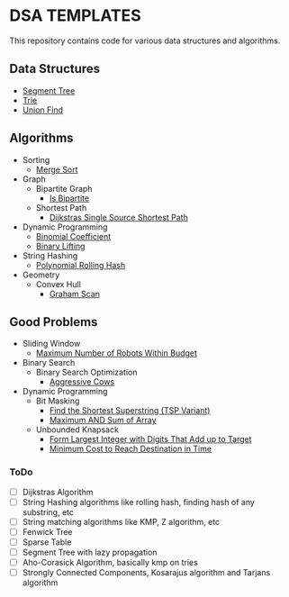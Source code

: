 # DSA TEMPLATES
This repository contains code for various data structures and algorithms.

## Data Structures
* [Segment Tree](https://github.com/Rahul-7323/cpp-dsa-templates/blob/main/data-structures/segment-tree/SegmentTree.cpp)
* [Trie](https://github.com/Rahul-7323/cpp-dsa-templates/blob/main/data-structures/trie/Trie.cpp)
* [Union Find](https://github.com/Rahul-7323/cpp-dsa-templates/blob/main/data-structures/union-find/UnionFind.cpp)

## Algorithms
* Sorting
	* [Merge Sort](https://github.com/Rahul-7323/cpp-dsa-templates/blob/main/algorithms/sorting/merge-sort/mergeSort.cpp)
* Graph
	* Bipartite Graph
		* [Is Bipartite](https://github.com/Rahul-7323/dsa-templates/blob/main/algorithms/graph/bipartite-graph/is-bipartite/isBipartite.cpp)
	* Shortest Path
		* [Dijkstras Single Source Shortest Path](https://github.com/Rahul-7323/dsa-templates/blob/main/algorithms/graph/shortest-path/dijkstras-single-source-shortest-path/dijkstras.cpp)
* Dynamic Programming
	* [Binomial Coefficient](https://github.com/Rahul-7323/dsa-templates/blob/main/algorithms/dynamic-programming/binomial-coefficient/nCr.cpp)
	* [Binary Lifting](https://github.com/Rahul-7323/cpp-dsa-templates/blob/main/algorithms/dynamic-programming/binary-lifting/TreeAncestor.cpp)
* String Hashing
	* [Polynomial Rolling Hash](https://github.com/Rahul-7323/dsa-templates/blob/main/algorithms/string-hashing/polynomial-rolling-hash/PolyRollingHash.py)
* Geometry
	* Convex Hull
		* [Graham Scan](https://github.com/Rahul-7323/dsa-templates/blob/main/algorithms/geometry/convex-hull/graham-scan/grahamScan.cpp)

## Good Problems
* Sliding Window
    * [Maximum Number of Robots Within Budget](https://github.com/Rahul-7323/dsa-templates/blob/main/good-problem/sliding-window/maximum-number-of-robots-within-budget/maximumRobots.cpp)
* Binary Search
	* Binary Search Optimization
		* [Aggressive Cows](https://github.com/Rahul-7323/dsa-templates/blob/main/good-problems/binary-search/binary-search-optimization/aggressiveCows.cpp)
* Dynamic Programming
	* Bit Masking
		* [Find the Shortest Superstring (TSP Variant)](https://github.com/Rahul-7323/dsa-templates/blob/main/good-problems/dynamic-programming/bit-masking/find-the-shortest-superstring_tsp-variant/shortestSuperstring.cpp)
		* [Maximum AND Sum of Array](https://github.com/Rahul-7323/dsa-templates/blob/main/good-problems/dynamic-programming/bit-masking/maximum-AND-sum-of-array/maximumANDSum.cpp)
	* Unbounded Knapsack
		* [Form Largest Integer with Digits That Add up to Target](https://github.com/Rahul-7323/dsa-templates/blob/main/good-problems/dynamic-programming/unbounded-knapsack/form-largest-integer-with-digits-that-add-up-to-target/largestNumber.cpp)
		* [Minimum Cost to Reach Destination in Time](https://github.com/Rahul-7323/dsa-templates/blob/main/good-problems/dynamic-programming/unbounded-knapsack/minimum-cost-to-reach-destination-in-time/minCost.cpp)

### ToDo

- [ ] Dijkstras Algorithm
- [ ] String Hashing algorithms like rolling hash, finding hash of any substring, etc
- [ ] String matching algorithms like KMP, Z algorithm, etc
- [ ] Fenwick Tree
- [ ] Sparse Table
- [ ] Segment Tree with lazy propagation
- [ ] Aho-Corasick Algorithm, basically kmp on tries
- [ ] Strongly Connected Components, Kosarajus algorithm and Tarjans algorithm
